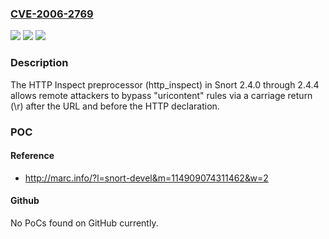 ### [CVE-2006-2769](https://cve.mitre.org/cgi-bin/cvename.cgi?name=CVE-2006-2769)
![](https://img.shields.io/static/v1?label=Product&message=n%2Fa&color=blue)
![](https://img.shields.io/static/v1?label=Version&message=n%2Fa&color=blue)
![](https://img.shields.io/static/v1?label=Vulnerability&message=n%2Fa&color=brighgreen)

### Description

The HTTP Inspect preprocessor (http_inspect) in Snort 2.4.0 through 2.4.4 allows remote attackers to bypass "uricontent" rules via a carriage return (\r) after the URL and before the HTTP declaration.

### POC

#### Reference
- http://marc.info/?l=snort-devel&m=114909074311462&w=2

#### Github
No PoCs found on GitHub currently.

